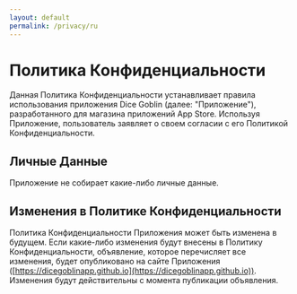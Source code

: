 ```yaml
---
layout: default
permalink: /privacy/ru
---
```

# Политика Конфиденциальности

Данная Политика Конфиденциальности устанавливает правила использования приложения Dice Goblin (далее: "Приложение"), разработанного для магазина приложений App Store. Используя Приложение, пользователь заявляет о своем согласии с его Политикой Конфиденциальности.

## Личные Данные

Приложение не собирает какие-либо личные данные.

## Изменения в Политике Конфиденциальности

Политика Конфиденциальности Приложения может быть изменена в будущем. Если какие-либо изменения будут внесены в Политику Конфиденциальности, объявление, которое перечисляет все изменения, будет опубликовано на сайте Приложения ([https://dicegoblinapp.github.io](https://dicegoblinapp.github.io)). Изменения будут действительны с момента публикации объявления.
